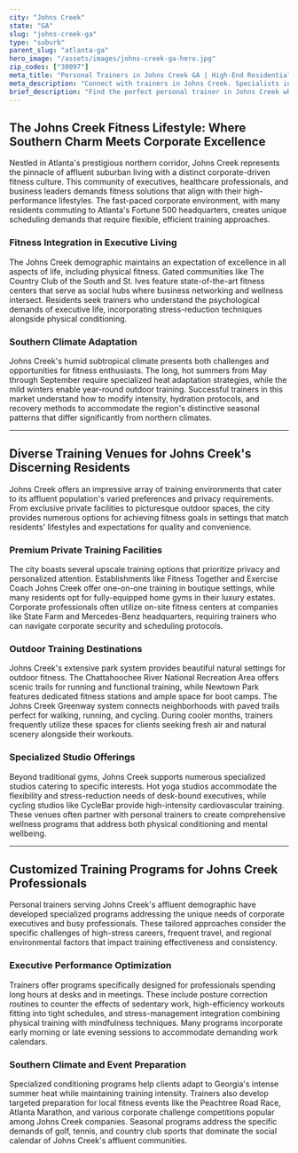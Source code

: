 ```yaml
---
city: "Johns Creek"
state: "GA"
slug: "johns-creek-ga"
type: "suburb"
parent_slug: "atlanta-ga"
hero_image: "/assets/images/johns-creek-ga-hero.jpg"
zip_codes: ["30097"]
meta_title: "Personal Trainers in Johns Creek GA | High-End Residential & Family Fitness"
meta_description: "Connect with trainers in Johns Creek. Specialists in high-end residential amenities, family fitness, and specialized sports performance."
brief_description: "Find the perfect personal trainer in Johns Creek who understands the demands of your executive lifestyle. Our elite matching service connects you with certified professionals specializing in high-intensity interval training, stress management fitness, and Southern heat adaptation workouts. Whether you need early morning sessions before heading to corporate headquarters or private training in your home gym, we match you with trainers who accommodate your fast-paced schedule. Serving Johns Creek's affluent professionals, we specialize in results-driven programming that fits seamlessly into your busy life while delivering measurable fitness outcomes."
---
```

## The Johns Creek Fitness Lifestyle: Where Southern Charm Meets Corporate Excellence

Nestled in Atlanta's prestigious northern corridor, Johns Creek represents the pinnacle of affluent suburban living with a distinct corporate-driven fitness culture. This community of executives, healthcare professionals, and business leaders demands fitness solutions that align with their high-performance lifestyles. The fast-paced corporate environment, with many residents commuting to Atlanta's Fortune 500 headquarters, creates unique scheduling demands that require flexible, efficient training approaches.

### Fitness Integration in Executive Living

The Johns Creek demographic maintains an expectation of excellence in all aspects of life, including physical fitness. Gated communities like The Country Club of the South and St. Ives feature state-of-the-art fitness centers that serve as social hubs where business networking and wellness intersect. Residents seek trainers who understand the psychological demands of executive life, incorporating stress-reduction techniques alongside physical conditioning.

### Southern Climate Adaptation

Johns Creek's humid subtropical climate presents both challenges and opportunities for fitness enthusiasts. The long, hot summers from May through September require specialized heat adaptation strategies, while the mild winters enable year-round outdoor training. Successful trainers in this market understand how to modify intensity, hydration protocols, and recovery methods to accommodate the region's distinctive seasonal patterns that differ significantly from northern climates.

---

## Diverse Training Venues for Johns Creek's Discerning Residents

Johns Creek offers an impressive array of training environments that cater to its affluent population's varied preferences and privacy requirements. From exclusive private facilities to picturesque outdoor spaces, the city provides numerous options for achieving fitness goals in settings that match residents' lifestyles and expectations for quality and convenience.

### Premium Private Training Facilities

The city boasts several upscale training options that prioritize privacy and personalized attention. Establishments like Fitness Together and Exercise Coach Johns Creek offer one-on-one training in boutique settings, while many residents opt for fully-equipped home gyms in their luxury estates. Corporate professionals often utilize on-site fitness centers at companies like State Farm and Mercedes-Benz headquarters, requiring trainers who can navigate corporate security and scheduling protocols.

### Outdoor Training Destinations

Johns Creek's extensive park system provides beautiful natural settings for outdoor fitness. The Chattahoochee River National Recreation Area offers scenic trails for running and functional training, while Newtown Park features dedicated fitness stations and ample space for boot camps. The Johns Creek Greenway system connects neighborhoods with paved trails perfect for walking, running, and cycling. During cooler months, trainers frequently utilize these spaces for clients seeking fresh air and natural scenery alongside their workouts.

### Specialized Studio Offerings

Beyond traditional gyms, Johns Creek supports numerous specialized studios catering to specific interests. Hot yoga studios accommodate the flexibility and stress-reduction needs of desk-bound executives, while cycling studios like CycleBar provide high-intensity cardiovascular training. These venues often partner with personal trainers to create comprehensive wellness programs that address both physical conditioning and mental wellbeing.

---

## Customized Training Programs for Johns Creek Professionals

Personal trainers serving Johns Creek's affluent demographic have developed specialized programs addressing the unique needs of corporate executives and busy professionals. These tailored approaches consider the specific challenges of high-stress careers, frequent travel, and regional environmental factors that impact training effectiveness and consistency.

### Executive Performance Optimization

Trainers offer programs specifically designed for professionals spending long hours at desks and in meetings. These include posture correction routines to counter the effects of sedentary work, high-efficiency workouts fitting into tight schedules, and stress-management integration combining physical training with mindfulness techniques. Many programs incorporate early morning or late evening sessions to accommodate demanding work calendars.

### Southern Climate and Event Preparation

Specialized conditioning programs help clients adapt to Georgia's intense summer heat while maintaining training intensity. Trainers also develop targeted preparation for local fitness events like the Peachtree Road Race, Atlanta Marathon, and various corporate challenge competitions popular among Johns Creek companies. Seasonal programs address the specific demands of golf, tennis, and country club sports that dominate the social calendar of Johns Creek's affluent communities.